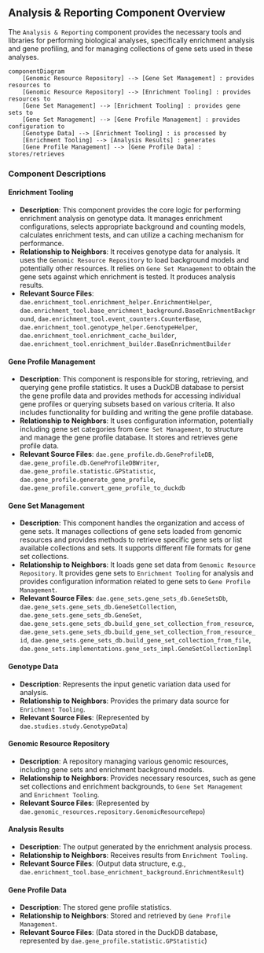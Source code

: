 ## Analysis & Reporting Component Overview

The `Analysis & Reporting` component provides the necessary tools and libraries for performing biological analyses, specifically enrichment analysis and gene profiling, and for managing collections of gene sets used in these analyses.

```mermaid
componentDiagram
    [Genomic Resource Repository] --> [Gene Set Management] : provides resources to
    [Genomic Resource Repository] --> [Enrichment Tooling] : provides resources to
    [Gene Set Management] --> [Enrichment Tooling] : provides gene sets to
    [Gene Set Management] --> [Gene Profile Management] : provides configuration to
    [Genotype Data] --> [Enrichment Tooling] : is processed by
    [Enrichment Tooling] --> [Analysis Results] : generates
    [Gene Profile Management] --> [Gene Profile Data] : stores/retrieves
```

### Component Descriptions

#### Enrichment Tooling
-   **Description**: This component provides the core logic for performing enrichment analysis on genotype data. It manages enrichment configurations, selects appropriate background and counting models, calculates enrichment tests, and can utilize a caching mechanism for performance.
-   **Relationship to Neighbors**: It receives genotype data for analysis. It uses the `Genomic Resource Repository` to load background models and potentially other resources. It relies on `Gene Set Management` to obtain the gene sets against which enrichment is tested. It produces analysis results.
-   **Relevant Source Files**: `dae.enrichment_tool.enrichment_helper.EnrichmentHelper`, `dae.enrichment_tool.base_enrichment_background.BaseEnrichmentBackground`, `dae.enrichment_tool.event_counters.CounterBase`, `dae.enrichment_tool.genotype_helper.GenotypeHelper`, `dae.enrichment_tool.enrichment_cache_builder`, `dae.enrichment_tool.enrichment_builder.BaseEnrichmentBuilder`

#### Gene Profile Management
-   **Description**: This component is responsible for storing, retrieving, and querying gene profile statistics. It uses a DuckDB database to persist the gene profile data and provides methods for accessing individual gene profiles or querying subsets based on various criteria. It also includes functionality for building and writing the gene profile database.
-   **Relationship to Neighbors**: It uses configuration information, potentially including gene set categories from `Gene Set Management`, to structure and manage the gene profile database. It stores and retrieves gene profile data.
-   **Relevant Source Files**: `dae.gene_profile.db.GeneProfileDB`, `dae.gene_profile.db.GeneProfileDBWriter`, `dae.gene_profile.statistic.GPStatistic`, `dae.gene_profile.generate_gene_profile`, `dae.gene_profile.convert_gene_profile_to_duckdb`

#### Gene Set Management
-   **Description**: This component handles the organization and access of gene sets. It manages collections of gene sets loaded from genomic resources and provides methods to retrieve specific gene sets or list available collections and sets. It supports different file formats for gene set collections.
-   **Relationship to Neighbors**: It loads gene set data from `Genomic Resource Repository`. It provides gene sets to `Enrichment Tooling` for analysis and provides configuration information related to gene sets to `Gene Profile Management`.
-   **Relevant Source Files**: `dae.gene_sets.gene_sets_db.GeneSetsDb`, `dae.gene_sets.gene_sets_db.GeneSetCollection`, `dae.gene_sets.gene_sets_db.GeneSet`, `dae.gene_sets.gene_sets_db.build_gene_set_collection_from_resource`, `dae.gene_sets.gene_sets_db.build_gene_set_collection_from_resource_id`, `dae.gene_sets.gene_sets_db.build_gene_set_collection_from_file`, `dae.gene_sets.implementations.gene_sets_impl.GeneSetCollectionImpl`

#### Genotype Data
-   **Description**: Represents the input genetic variation data used for analysis.
-   **Relationship to Neighbors**: Provides the primary data source for `Enrichment Tooling`.
-   **Relevant Source Files**: (Represented by `dae.studies.study.GenotypeData`)

#### Genomic Resource Repository
-   **Description**: A repository managing various genomic resources, including gene sets and enrichment background models.
-   **Relationship to Neighbors**: Provides necessary resources, such as gene set collections and enrichment backgrounds, to `Gene Set Management` and `Enrichment Tooling`.
-   **Relevant Source Files**: (Represented by `dae.genomic_resources.repository.GenomicResourceRepo`)

#### Analysis Results
-   **Description**: The output generated by the enrichment analysis process.
-   **Relationship to Neighbors**: Receives results from `Enrichment Tooling`.
-   **Relevant Source Files**: (Output data structure, e.g., `dae.enrichment_tool.base_enrichment_background.EnrichmentResult`)

#### Gene Profile Data
-   **Description**: The stored gene profile statistics.
-   **Relationship to Neighbors**: Stored and retrieved by `Gene Profile Management`.
-   **Relevant Source Files**: (Data stored in the DuckDB database, represented by `dae.gene_profile.statistic.GPStatistic`)
